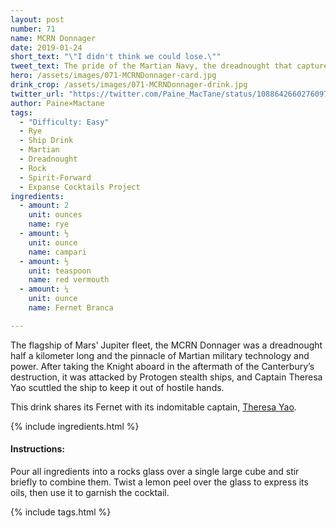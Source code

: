 ```yaml
---
layout: post
number: 71
name: MCRN Donnager
date: 2019-01-24
short_text: "\"I didn't think we could lose.\"" 
tweet_text: The pride of the Martian Navy, the dreadnought that captured the Knight and its crew, but then freed them to clear Mars' name regarding the Canterbury's destruction.
hero: /assets/images/071-MCRNDonnager-card.jpg
drink_crop: /assets/images/071-MCRNDonnager-drink.jpg
twitter_url: "https://twitter.com/Paine_MacTane/status/1088642660276097024"
author: Paine×Mactane
tags:
  - "Difficulty: Easy"
  - Rye
  - Ship Drink
  - Martian
  - Dreadnought
  - Rock
  - Spirit-Forward
  - Expanse Cocktails Project
ingredients:
  - amount: 2
    unit: ounces
    name: rye
  - amount: ½
    unit: ounce
    name: campari
  - amount: ½
    unit: teaspoon
    name: red vermouth
  - amount: ¼
    unit: ounce
    name: Fernet Branca

---
```


The flagship of Mars’ Jupiter fleet, the MCRN Donnager was a dreadnought half a kilometer long and the pinnacle of Martian military technology and power. After taking the Knight aboard in the aftermath of the Canterbury’s destruction, it was attacked by Protogen stealth ships, and Captain Theresa Yao scuttled the ship to keep it out of hostile hands. 

This drink shares its Fernet with its indomitable captain, [Theresa Yao](/cocktails/2017/10/03/theresa-yao.). 

{% include ingredients.html %}

#### Instructions:

Pour all ingredients into a rocks glass over a single large cube and stir briefly to combine them. Twist a lemon peel over the glass to express its oils, then use it to garnish the cocktail.

{% include tags.html %}
